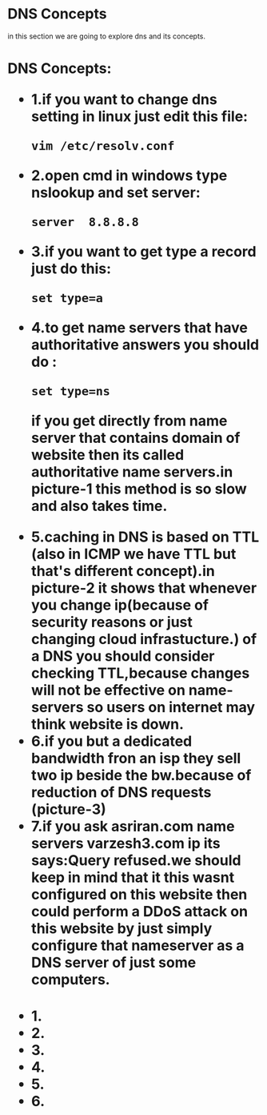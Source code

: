 # DNS Concepts
<p>in this section we are going to explore dns and its concepts.</p>
<h1>DNS Concepts:
<ul>
<li>1.if you want to change dns setting in linux just edit this file:

    vim /etc/resolv.conf

</li>
<li>2.open cmd in windows type nslookup and set server:

    server  8.8.8.8

</li>
<li>3.if you want to get type a record just do this:

    set type=a

</li>
<li>4.to get name servers that have authoritative answers you should do :

    set type=ns

</li>
<p>if you get directly from name server that contains domain of website then its called authoritative name servers.in picture-1 this method is so slow and also takes time.</p>

<li>5.caching in DNS is based on TTL (also in ICMP we have TTL but that's different concept).in picture-2 it shows that whenever you change ip(because of security reasons or just changing cloud infrastucture.) of a DNS you should consider checking TTL,because changes will not be effective on name-servers so users on internet may think website is down.
</li>

<li>6.if you but a dedicated bandwidth fron an isp they sell two ip beside the bw.because of reduction of DNS requests (picture-3) </li>

<li>7.if you ask asriran.com name servers varzesh3.com ip its says:Query refused.we should keep in mind that it this wasnt configured on this website then could perform a DDoS attack on this website by just simply configure that nameserver as a DNS server of just some computers.</li>

</ul> 
</h1>


<h1>
<ul>
<li>1.</li>
<li>2.</li>
<li>3.</li>
<li>4.</li>
<li>5.</li>
<li>6.</li>
</ul>
</h1>